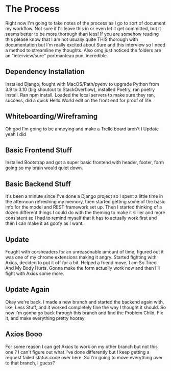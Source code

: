 # The Process

Right now I'm going to take notes of the process as I go to sort of document my workflow. Not sure if I'll leave this in or even let it get committed, but it seems better to be more thorough than less! If you are somehow reading this please know that I am not usually quite THIS thorough with documentation but I'm really excited about Sure and this interview so I need a method to streamline my thoughts. Also omg just noticed the folders are an "interview/sure" portmanteau pun, incredible.

## Dependency Installation

Installed Django, fought with MacOS/Path/pyenv to upgrade Python from 3.9 to 3.10 (big shoutout to StackOverflow), installed Poetry, ran poetry install.
Ran npm install.
Loaded the local servers to make sure they ran, success, did a quick Hello World edit on the front end for proof of life.

## Whiteboarding/Wireframing

Oh god I'm going to be annoying and make a Trello board aren't I
Update yeah I did

## Basic Frontend Stuff

Installed Bootstrap and got a super basic frontend with header, footer, form going so my brain would quiet down.

## Basic Backend Stuff

It's been a minute since I've done a Django project so I spent a little time in the afternoon refreshing my memory, then started getting some of the basic info for the model and REST framework set up. Then I started thinking of a dozen different things I could do with the theming to make it sillier and more consistent so I had to remind myself that it has to actually work first and then I can make it as goofy as I want.

## Update

Fought with corsheaders for an unreasonable amount of time, figured out it was one of my chrome extensions making it angry. Started fighting with Axios, decided to put it off for a bit. Helped a friend move, I am So Tired And My Body Hurts. Gonna make the form actually work now and then I'll fight with Axios some more.

## Update Again

Okay we're back. I made a new branch and started the backend again with, like, Less Stuff, and it worked completely fine the way I thought it should. So now I'm gonna go back through this branch and find the Problem Child, Fix It, and make everything pretty hooray

## Axios Booo

For some reason I can get Axios to work on my other branch but not this one ? I can't figure out what I've done differently but I keep getting a request failed status code over here. So I'm going to move everything over to that branch, I guess?